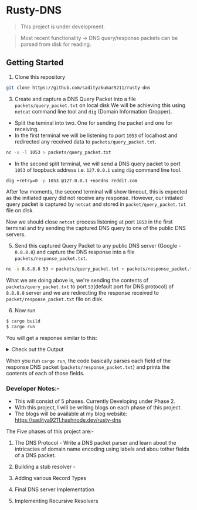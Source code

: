 # Rusty-DNS
> This project is under development.

> Most recent functionality -> DNS query/response packets can be parsed from disk for reading.

## Getting Started
1. Clone this repository
```zsh
git clone https://github.com/sadityakumar9211/rusty-dns
```

3. Create and capture a DNS Query Packet into a file `packets/query_packet.txt` on local disk
We will be achieving this using `netcat` command line tool and `dig` (Domain Information Gropper).
- Split the teminal into two. One for sending the packet and one for receiving.
- In the first terminal we will be listening to port `1053` of localhost and redirected any received data to `packets/query_packet.txt`.
```zsh
nc -u -l 1053 > packets/query_packet.txt
```
- In the second split terminal, we will send a DNS query packet to port `1053` of loopback address i.e. `127.0.0.1` using `dig` command line tool.
```zsh
dig +retry=0 -p 1053 @127.0.0.1 +noedns reddit.com
```
After few moments, the second terminal will show timeout, this is expected as the initiated query did not receive any response. However, our intiated query packet is captured by `netcat` and stored in `packet/query_packet.txt` file on disk.

Now we should close `netcat` process listening at port `1053` in the first terminal and try sending the captured DNS query to one of the public DNS servers.

5. Send this captured Query Packet to any public DNS server (Google - `8.8.8.8`) and capture the DNS response into a file `packets/response_packet.txt`.

```zsh
nc -u 8.8.8.8 53 < packets/query_packet.txt > packets/response_packet.txt
```
What we are doing above is, we're sending the contents of `packets/query_packet.txt` to port `53`(default port for DNS protocol) of `8.8.8.8` server and we are redirecting the response received to `packet/response_packet.txt` file on disk.


  
  


6. Now run
```zsh
$ cargo build
$ cargo run
```

You will get a response similar to this:
<details>
  <summary>Check out the Output</summary>

```text
The contents of packet header is:-
DnsHeader {
    id: 53919,
    recursion_desired: true,
    truncated_message: false,
    authoritative_answer: false,
    opcode: 0,
    response: true,
    rescode: NOERROR,
    checking_disabled: false,
    authed_data: false,
    z: false,
    recursion_available: true,
    questions: 1,
    answers: 4,
    authoritative_entries: 0,
    resource_entries: 0,
}


The contents of Question section is:-
DnsQuestion {
    name: "reddit.com",
    qtype: A,
}


The contents of Answer section is:-
A {
    domain: "reddit.com",
    addr: 151.101.193.140,
    ttl: 72,
}
A {
    domain: "reddit.com",
    addr: 151.101.65.140,
    ttl: 72,
}
A {
    domain: "reddit.com",
    addr: 151.101.129.140,
    ttl: 72,
}
A {
    domain: "reddit.com",
    addr: 151.101.1.140,
    ttl: 72,
}


The contents of Authority section is:-


The contents of Additional section is:-

```
</details>

When you run `cargo run`, the code basically parses each field of the response DNS packet (`packets/response_packet.txt`) and prints the contents of each of those fields. 

### Developer Notes:-
- This will consist of 5 phases. Currently Developing under Phase 2.
- With this project, I will be writing blogs on each phase of this project.
- The blogs will be available at my blog website: https://saditya9211.hashnode.dev/rusty-dns


The Five phases of this project are:-
1. The DNS Protocol - Write a DNS packet parser and learn about the intricacies of domain name encoding using labels and abou tother fields of a DNS packet.

2. Building a stub resolver - 
3. Adding various Record Types
4. Final DNS server Implementation
5. Implementing Recursive Resolvers
